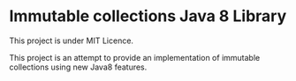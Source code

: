 Immutable collections Java 8 Library
===========================

This project is under MIT Licence.

This project is an attempt to provide an implementation of immutable collections using new Java8 features.
